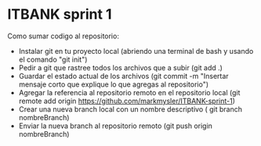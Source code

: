 # ITBANK sprint 1

Como sumar codigo al repositorio:

-   Instalar git en tu proyecto local (abriendo una terminal de bash y usando el comando "git init")
-   Pedir a git que rastree todos los archivos que a subir (git add .)
-   Guardar el estado actual de los archivos (git commit -m "Insertar mensaje corto que explique lo que agregas al repositorio")
-   Agregar la referencia al repositorio remoto en el repositorio local (git remote add origin https://github.com/markmysler/ITBANK-sprint-1)
-   Crear una nueva branch local con un nombre descriptivo ( git branch nombreBranch)
-   Enviar la nueva branch al repositorio remoto (git push origin nombreBranch)
